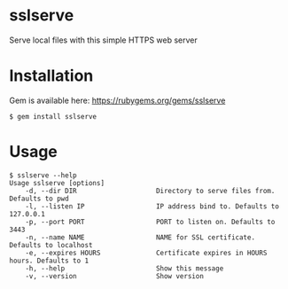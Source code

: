 sslserve
========

Serve local files with this simple HTTPS web server

Installation
============

Gem is available here: https://rubygems.org/gems/sslserve

    $ gem install sslserve

Usage
=====

    $ sslserve --help
    Usage sslserve [options]
        -d, --dir DIR                    Directory to serve files from. Defaults to pwd
        -l, --listen IP                  IP address bind to. Defaults to 127.0.0.1
        -p, --port PORT                  PORT to listen on. Defaults to 3443
        -n, --name NAME                  NAME for SSL certificate. Defaults to localhost
        -e, --expires HOURS              Certificate expires in HOURS hours. Defaults to 1
        -h, --help                       Show this message
        -v, --version                    Show version
